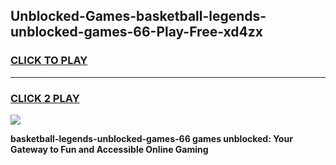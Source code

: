 
## Unblocked-Games-basketball-legends-unblocked-games-66-Play-Free-xd4zx
<h3>
<a href="https://premium76.site?title=basketball-legends-unblocked-games-66&ref=10A">CLICK TO PLAY</a></h3>
<hr>

<h3>
<a href="https://premium76.site?title=basketball-legends-unblocked-games-66&ref=10A">CLICK 2 PLAY</a>
  
</h3>

<a href="https://premium76.site?title=basketball-legends-unblocked-games-66&ref=10A"><img src="https://clearcache.store/games.png"></a>


**basketball-legends-unblocked-games-66 games unblocked: Your Gateway to Fun and Accessible Online Gaming**
